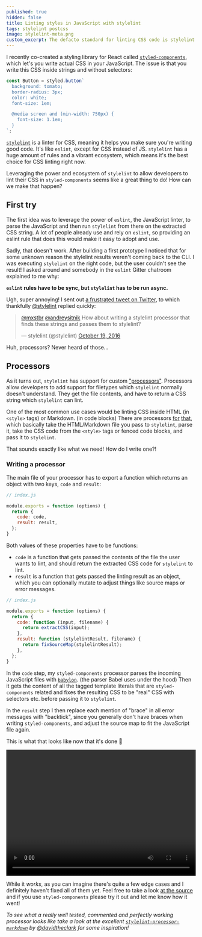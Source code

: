 ```yaml
---
published: true
hidden: false
title: Linting styles in JavaScript with stylelint
tags: stylelint postcss
image: stylelint-meta.png
custom_excerpt: The defacto standard for linting CSS code is stylelint. How can we leverage the large amount of existing rules and the vibrant ecosystem to lint CSS strings inside JavaScript files?
---
```


I recently co-created a styling library for React called [`styled-components`](https://styled-components.com), which let's you write actual CSS in your JavaScript. The issue is that you write this CSS inside strings and without selectors:

```javascript
const Button = styled.button`
  background: tomato;
  border-radius: 3px;
  color: white;
  font-size: 1em;

  @media screen and (min-width: 750px) {
    font-size: 1.1em;
  }
`;
```

[`stylelint`](http://stylelint.io) is a linter for CSS, meaning it helps you make sure you're writing good code. It's like `eslint`, except for CSS instead of JS. `stylelint` has a huge amount of rules and a vibrant ecosystem, which means it's the best choice for CSS linting right now.

Leveraging the power and ecosystem of `stylelint` to allow developers to lint their CSS in `styled-components` seems like a great thing to do! How can we make that happen?

## First try

The first idea was to leverage the power of `eslint`, the JavaScript linter, to parse the JavaScript and then run `stylelint` from there on the extracted CSS string. A lot of people already use and rely on `eslint`, so providing an eslint rule that does this would make it easy to adopt and use.

Sadly, that doesn't work. After building a first prototype I noticed that for some unknown reason the stylelint results weren't coming back to the CLI. I was executing `stylelint` on the right code, but the user couldn't see the result! I asked around and somebody in the `eslint` Gitter chatroom explained to me why:

**`eslint` rules have to be sync, but `stylelint` has to be run async.**

Ugh, super annoying! I sent out [a frustrated tweet on Twitter](https://twitter.com/mxstbr/status/788738889297068032), to which thankfully [@stylelint](https://twitter.com/stylelint) replied quickly:

<blockquote class="twitter-tweet" data-lang="en"><p lang="en" dir="ltr"><a href="https://twitter.com/mxstbr">@mxstbr</a> <a href="https://twitter.com/andreysitnik">@andreysitnik</a> How about writing a stylelint processor that finds these strings and passes them to stylelint?</p>&mdash; stylelint (@stylelint) <a href="https://twitter.com/stylelint/status/788795790433001472">October 19, 2016</a></blockquote>
<script async src="//platform.twitter.com/widgets.js" charset="utf-8"></script>

Huh, processors? Never heard of those...

## Processors

As it turns out, `stylelint` has support for custom ["processors"](http://stylelint.io/user-guide/processors/). Processors allow developers to add support for filetypes which `stylelint` normally doesn't understand. They get the file contents, and have to return a CSS string which `stylelint` can lint.

One of the most common use cases would be linting CSS inside HTML (in `<style>` tags) or Markdown. (in code blocks) There are processors [for](https://github.com/mapbox/stylelint-processor-markdown) [that](https://github.com/ccbikai/stylelint-processor-html/blob/master/index.js), which basically take the HTML/Markdown file you pass to `stylelint`, parse it, take the CSS code from the `<style>` tags or fenced code blocks, and pass it to `stylelint`.

That sounds exactly like what we need! How do I write one?!

### Writing a processor

The main file of your processor has to export a function which returns an object with two keys, `code` and `result`:

```javascript
// index.js

module.exports = function (options) {
  return {
    code: code,
    result: result,
  };
}
```

Both values of these properties have to be functions:

- `code` is a function that gets passed the contents of the file the user wants to lint, and should return the extracted CSS code for `stylelint` to lint.
- `result` is a function that gets passed the linting result as an object, which you can optionally mutate to adjust things like source maps or error messages.

```javascript
// index.js

module.exports = function (options) {
  return {
    code: function (input, filename) {
      return extractCSS(input);
    },
    result: function (stylelintResult, filename) {
      return fixSourceMap(stylelintResult);
    },
  };
}
```

In the `code` step, my `styled-components` processor parses the incoming JavaScript files with [`babylon`](https://github.com/babel/babylon). (the parser Babel uses under the hood) Then it gets the content of all the tagged template literals that are `styled-components` related and fixes the resulting CSS to be "real" CSS with selectors etc. before passing it to `stylelint`.

In the `result` step I then replace each mention of "brace" in all error messages with "backtick", since you generally don't have braces when writing `styled-components`, and adjust the source map to fit the JavaScript file again.

This is what that looks like now that it's done 🎉

<video width="100%" height="334.5px" loop controls id="stylelint-video" data-src="/static/images/stylelint-processor.mov"></video>

While it _works_, as you can imagine there's quite a few edge cases and I definitely haven't fixed all of them yet. Feel free to take a look [at the source](https://github.com/styled-components/stylelint-processor-styled-components) and if you use `styled-components` please try it out and let me know how it went!

*To see what a really well tested, commented and perfectly working processor looks like take a look at the excellent [`stylelint-processor-markdown`](https://github.com/mapbox/stylelint-processor-markdown) by [@davidtheclark](https://twitter.com/davidtheclark) for some inspiration!*

<script>
  // Lazy load the video onload so it doesn't block the rendering
  window.onload = function() {
		setTimeout(function() {
	    var video = document.querySelector('#stylelint-video')
	    var sourceFile = video.getAttribute('data-src')
	    video.setAttribute('src', sourceFile)
	    video.load()
		}, 500)
  }
</script>
